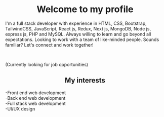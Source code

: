 <h1 align="center">Welcome to my profile</h1>

I'm a full stack developer with experience in HTML, CSS, Bootstrap, TailwindCSS, JavaScript, React js, Redux, Next js, MongoDB, Node js, express js, PHP and MySQL.
Always willing to learn and go beyond all expectations. Looking to work with a team of like-minded people. Sounds familiar? Let's connect and work together!

</br>

(Currently looking for job opportunities)

<h2 align="center"> My interests</h2>
-Front end web development </br>
-Back end web development </br>
-Full stack web development </br>
-UI/UX design


